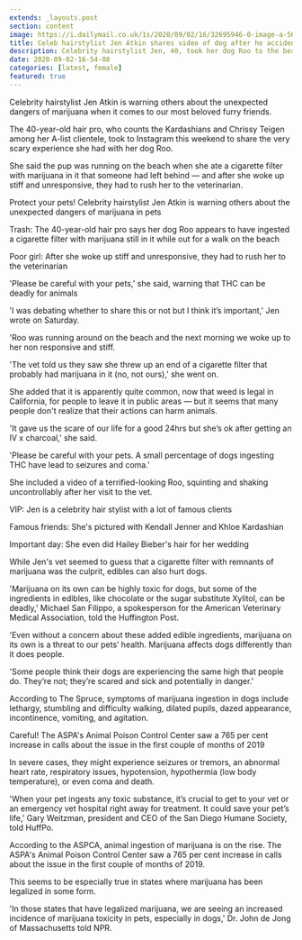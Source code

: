 ```yaml
---
extends: _layouts.post
section: content
image: https://i.dailymail.co.uk/1s/2020/09/02/16/32695946-0-image-a-56_1599061688596.jpg 
title: Celeb hairstylist Jen Atkin shares video of dog after he accidentally ate marijuana on the beach 
description: Celebrity hairstylist Jen, 40, took her dog Roo to the beach this weekend. When they woke up the next morning, he was non responsive and stiff. At the vet, she thew up a cigarette filter. 
date: 2020-09-02-16-54-08 
categories: [latest, female] 
featured: true 
--- 
```

Celebrity hairstylist Jen Atkin is warning others about the unexpected dangers of marijuana when it comes to our most beloved furry friends.

The 40-year-old hair pro, who counts the Kardashians and Chrissy Teigen among her A-list clientele, took to Instagram this weekend to share the very scary experience she had with her dog Roo.

She said the pup was running on the beach when she ate a cigarette filter with marijuana in it that someone had left behind — and after she woke up stiff and unresponsive, they had to rush her to the veterinarian. 

Protect your pets! Celebrity hairstylist Jen Atkin is warning others about the unexpected dangers of marijuana in pets

Trash: The 40-year-old hair pro says her dog Roo appears to have ingested a cigarette filter with marijuana still in it while out for a walk on the beach

Poor girl: After she woke up stiff and unresponsive, they had to rush her to the veterinarian

'Please be careful with your pets,' she said, warning that THC can be deadly for animals

'I was debating whether to share this or not but I think it’s important,' Jen wrote on Saturday.

'Roo was running around on the beach and the next morning we woke up to her non responsive and stiff. 

'The vet told us they saw she threw up an end of a cigarette filter that probably had marijuana in it (no, not ours),' she went on.

She added that it is apparently quite common, now that weed is legal in California, for people to leave it in public areas — but it seems that many people don't realize that their actions can harm animals.

'It gave us the scare of our life for a good 24hrs but she’s ok after getting an IV x charcoal,' she said. 

'Please be careful with your pets. A small percentage of dogs ingesting THC have lead to seizures and coma.'

She included a video of a terrified-looking Roo, squinting and shaking uncontrollably after her visit to the vet. 

VIP: Jen is a celebrity hair stylist with a lot of famous clients 

Famous friends: She's pictured with Kendall Jenner and Khloe Kardashian

Important day: She even did Hailey Bieber's hair for her wedding

While Jen's vet seemed to guess that a cigarette filter with remnants of marijuana was the culprit, edibles can also hurt dogs. 

'Marijuana on its own can be highly toxic for dogs, but some of the ingredients in edibles, like chocolate or the sugar substitute Xylitol, can be deadly,' Michael San Filippo, a spokesperson for the American Veterinary Medical Association, told the Huffington Post.

'Even without a concern about these added edible ingredients, marijuana on its own is a threat to our pets’ health. Marijuana affects dogs differently than it does people. 

'Some people think their dogs are experiencing the same high that people do. They’re not; they’re scared and sick and potentially in danger.' 

According to The Spruce, symptoms of marijuana ingestion in dogs include lethargy, stumbling and difficulty walking, dilated pupils, dazed appearance, incontinence, vomiting, and agitation.

Careful! The ASPA's Animal Poison Control Center saw a 765 per cent increase in calls about the issue in the first couple of months of 2019

In severe cases, they might experience seizures or tremors, an abnormal heart rate, respiratory issues, hypotension, hypothermia (low body temperature), or even coma and death.

'When your pet ingests any toxic substance, it’s crucial to get to your vet or an emergency vet hospital right away for treatment. It could save your pet’s life,' Gary Weitzman, president and CEO of the San Diego Humane Society, told HuffPo. 

According to the ASPCA, animal ingestion of marijuana is on the rise. The ASPA's Animal Poison Control Center saw a 765 per cent increase in calls about the issue in the first couple of months of 2019.    

This seems to be especially true in states where marijuana has been legalized in some form. 

'In those states that have legalized marijuana, we are seeing an increased incidence of marijuana toxicity in pets, especially in dogs,' Dr. John de Jong of Massachusetts told NPR.

